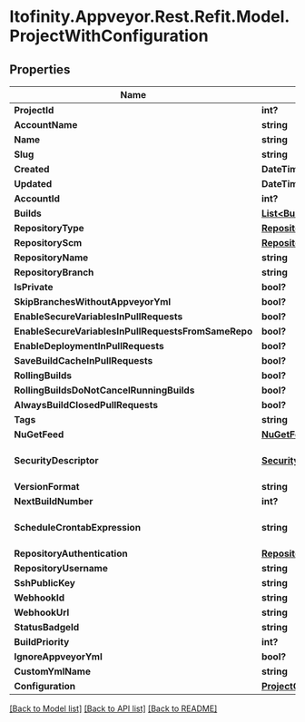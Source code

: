 # Itofinity.Appveyor.Rest.Refit.Model.ProjectWithConfiguration
## Properties

Name | Type | Description | Notes
------------ | ------------- | ------------- | -------------
**ProjectId** | **int?** |  | 
**AccountName** | **string** |  | [optional] 
**Name** | **string** |  | [optional] 
**Slug** | **string** |  | [optional] 
**Created** | **DateTime?** |  | [optional] 
**Updated** | **DateTime?** |  | [optional] 
**AccountId** | **int?** |  | [optional] 
**Builds** | [**List&lt;Build&gt;**](Build.md) | Only non-empty for response from getProjects. | [optional] 
**RepositoryType** | [**RepositoryProvider**](RepositoryProvider.md) |  | [optional] 
**RepositoryScm** | [**RepositoryScm**](RepositoryScm.md) |  | [optional] 
**RepositoryName** | **string** |  | 
**RepositoryBranch** | **string** | Not present in response from addProject. | [optional] 
**IsPrivate** | **bool?** |  | [optional] 
**SkipBranchesWithoutAppveyorYml** | **bool?** |  | [optional] 
**EnableSecureVariablesInPullRequests** | **bool?** |  | [optional] 
**EnableSecureVariablesInPullRequestsFromSameRepo** | **bool?** |  | [optional] 
**EnableDeploymentInPullRequests** | **bool?** |  | [optional] 
**SaveBuildCacheInPullRequests** | **bool?** |  | [optional] 
**RollingBuilds** | **bool?** |  | [optional] 
**RollingBuildsDoNotCancelRunningBuilds** | **bool?** |  | [optional] 
**AlwaysBuildClosedPullRequests** | **bool?** |  | [optional] 
**Tags** | **string** |  | [optional] 
**NuGetFeed** | [**NuGetFeed**](NuGetFeed.md) | Not present in response from addProject. | [optional] 
**SecurityDescriptor** | [**SecurityDescriptor**](SecurityDescriptor.md) | Not present in response from addProject. Not always present in response from getProjects (only after updateProject or startBuild?). | [optional] 
**VersionFormat** | **string** |  | 
**NextBuildNumber** | **int?** |  | [optional] 
**ScheduleCrontabExpression** | **string** | Build schedule as an NCrontab Expression.  See https://github.com/atifaziz/NCrontab/wiki/Crontab-Expression | [optional] 
**RepositoryAuthentication** | [**RepositoryAuthenticationType**](RepositoryAuthenticationType.md) |  | [optional] 
**RepositoryUsername** | **string** |  | [optional] 
**SshPublicKey** | **string** |  | [optional] 
**WebhookId** | **string** |  | [optional] 
**WebhookUrl** | **string** |  | [optional] 
**StatusBadgeId** | **string** |  | [optional] 
**BuildPriority** | **int?** |  | [optional] 
**IgnoreAppveyorYml** | **bool?** |  | [optional] 
**CustomYmlName** | **string** |  | [optional] 
**Configuration** | [**ProjectConfiguration**](ProjectConfiguration.md) |  | 

[[Back to Model list]](../README.md#documentation-for-models) [[Back to API list]](../README.md#documentation-for-api-endpoints) [[Back to README]](../README.md)

